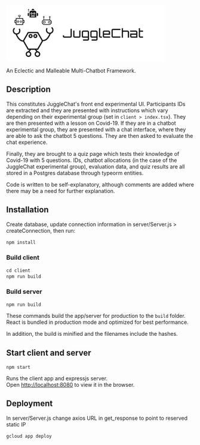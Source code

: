 ![JuggleChat](https://github.com/aaronbriel/jugglechat-experiment/blob/master/logo.png?raw=true)

An Eclectic and Malleable Multi-Chatbot Framework.

## Description

This constitutes JuggleChat's front end experimental UI. Participants IDs are extracted and they are presented with instructions which vary depending on their experimental group (set in `client > index.tsx`). They are then presented with a lesson on Covid-19. If they are in a chatbot experimental group, they are presented with a chat interface, where they are able to ask the chatbot 5 questions. They are then asked to evaluate the chat experience.

Finally, they are brought to a quiz page which tests their knowledge of Covid-19 with 5 questions. IDs, chatbot allocations (in the case of the JuggleChat experimental group), evaluation data, and quiz results are all stored in a Postgres database through typeorm entities.

Code is written to be self-explanatory, although comments are added where there may be a need for further explanation.

## Installation

Create database, update connection information in server/Server.js > createConnection, then run:

    npm install

###  Build client

    cd client
    npm run build

### Build server

    npm run build

These commands build the app/server for production to the `build` folder. React is bundled in production mode and optimized for best performance.

In addition, the build is minified and the filenames include the hashes.

## Start client and server

    npm start

Runs the client app and expressjs server.\
Open [http://localhost:8080](http://localhost:8080) to view it in the browser.

## Deployment

In server/Server.js change axios URL in get_response to point to reserved static IP

    gcloud app deploy